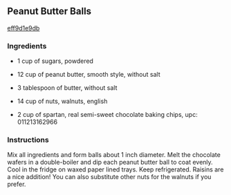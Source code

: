 ## Peanut Butter Balls

[eff9d1e9db](http://www.food.com/recipe/peanut-butter-balls-200720)

### Ingredients

 - 1 cup of sugars, powdered

 - 12 cup of peanut butter, smooth style, without salt

 - 3 tablespoon of butter, without salt

 - 14 cup of nuts, walnuts, english

 - 2 cup of spartan, real semi-sweet chocolate baking chips, upc: 011213162966

### Instructions

Mix all ingredients and form balls about 1 inch diameter. Melt the chocolate wafers in a double-boiler and dip each peanut butter ball to coat evenly. Cool in the fridge on waxed paper lined trays. Keep refrigerated. Raisins are a nice addition! You can also substitute other nuts for the walnuts if you prefer.